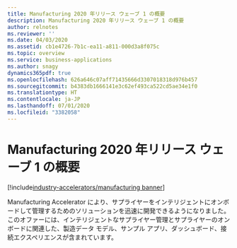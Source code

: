 ```yaml
---
title: Manufacturing 2020 年リリース ウェーブ 1 の概要
description: Manufacturing 2020 年リリース ウェーブ 1 の概要
author: relnotes
ms.reviewer: ''
ms.date: 04/03/2020
ms.assetid: cb1e4726-7b1c-ea11-a811-000d3a8f075c
ms.topic: overview
ms.service: business-applications
ms.author: snagy
dynamics365pdf: true
ms.openlocfilehash: 626a646c07aff71435666d3307018318d976b457
ms.sourcegitcommit: b4383db1666141e3c62ef493ca522cd5ae34e1f0
ms.translationtype: HT
ms.contentlocale: ja-JP
ms.lasthandoff: 07/01/2020
ms.locfileid: "3382058"
---
```

# <a name="overview-of-manufacturing-2020-release-wave-1"></a>Manufacturing 2020 年リリース ウェーブ 1 の概要
[!include[industry-accelerators/manufacturing banner](../includes/industry-accelerators/manufacturing.md)]

<!--overview start-->
Manufacturing Accelerator により、サプライヤーをインテリジェントにオンボードして管理するためのソリューションを迅速に開発できるようになりました。  このオファーには、インテリジェントなサプライヤー管理とサプライヤーのオンボードに関連した、製造データ モデル、サンプル アプリ、ダッシュボード、接続エクスペリエンスが含まれています。
<!--overview end-->
